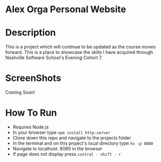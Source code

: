 # Alex Orga Personal Website

# Description

This is a project which will continue to be updated as the course moves forward.  This is a place to showcase the skills I have acquired through Nashville Software School's Evening Cohort 7.

# ScreenShots

Coming Soon!

# How To Run

- Requires Node.js
- In your browser type ``` npm install http-server ```
- Clone down this repo and navigate to the projects folder
- In the terminal and on this project's local directory type ``` hs -p 8080 ```
- Navigate to localhost: 8080 in the browser
- If page does not display press ``` control - shift - r ```